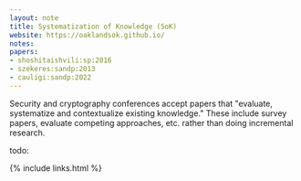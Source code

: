 ```yaml
---
layout: note
title: Systematization of Knowledge (SoK)
website: https://oaklandsok.github.io/
notes:
papers:
- shoshitaishvili:sp:2016
- szekeres:sandp:2013
- cauligi:sandp:2022
---
```


Security and cryptography conferences accept papers that
"evaluate, systematize and contextualize existing knowledge."
These include survey papers, evaluate competing approaches, etc.
rather than doing incremental research.

todo:

{% include links.html %}

